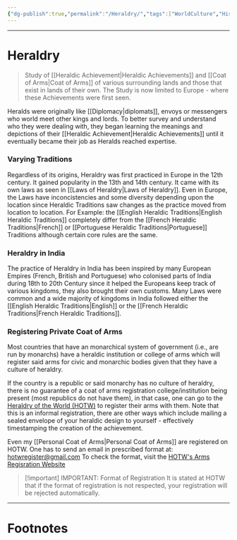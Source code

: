 ```yaml
---
{"dg-publish":true,"permalink":"/Heraldry/","tags":["WorldCulture","History","Military"]}
---
```



---
# Heraldry
> Study of [[Heraldic Achievement\|Heraldic Achievements]] and [[Coat of Arms\|Coat of Arms]] of various surrounding lands and those that exist in lands of their own. The Study is now limited to Europe - where these Achievements were first seen.

Heralds were originally like [[Diplomacy\|diplomats]], envoys or messengers who world meet other kings and lords. To better survey and understand who they were dealing with, they began learning the meanings and depictions of their [[Heraldic Achievement\|Heraldic Achievements]] until it eventually became their job as Heralds reached expertise.

### Varying Traditions
Regardless of its origins, Heraldry was first practiced in Europe in the 12th century. It gained popularity in the 13th and 14th century. It came with its own laws as seen in [[Laws of Heraldry\|Laws of Heraldry]]. Even in Europe, the Laws have inconcistencies and some diversity depending upon the location since Heraldic Traditions saw changes as the practice moved from location to location. For Example: the [[English Heraldic Traditions\|English Heraldic Traditions]] completely differ from the [[French Heraldic Traditions\|French]] or [[Portuguese Heraldic Traditions\|Portuguese]] Traditions although certain core rules are the same.

### Heraldry in India
The practice of Heraldry in India has been inspired by many European Empires (French, British and Portuguese) who colonised parts of India during 18th to 20th Century since it helped the Europeans keep track of various kingdoms, they also brought their own customs. Many Laws were common and a wide majority of kingdoms in India followed either the [[English Heraldic Traditions\|English]] or the [[French Heraldic Traditions\|French Heraldic Traditions]].

### Registering Private Coat of Arms
Most countries that have an monarchical system of government (i.e., are run by monarchs) have a heraldic institution or college of arms which will register said arms for civic and monarchic bodies given that they have a culture of heraldry.

If the country is a republic or said monarchy has no culture of heraldry, there is no guarantee of a coat of arms registration college/institution being present (most republics do not have them), in that case, one can go to the [Heraldry of the World (HOTW)](https://www.heraldry-wiki.com/wiki/Heraldry_of_the_world) to register their arms with them. Note that this is an informal registration, there are other ways which include mailing a sealed envelope of your heraldic design to yourself - effectively timestamping the creation of the achievement.

Even my [[Personal Coat of Arms\|Personal Coat of Arms]] are registered on HOTW.
One has to send an email in prescribed format at: hotwregister@gmail.com
To check the format, visit the [HOTW's Arms Regisration Website](https://www.heraldry-wiki.com/wiki/How_to_submit_a_registration)

> [!important] IMPORTANT: Format of Registration
> It is stated at HOTW that if the format of registration is not respected, your registration will be rejected automatically.


---
# Footnotes